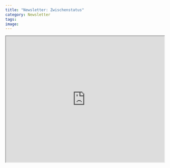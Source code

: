 ```yaml
---
title: "Newsletter: Zwischenstatus"
category: Newsletter
tags: 
image: 
---
```


<iframe src="http://eepurl.com/4k\_vn" width="100%" height="400px"></iframe>
